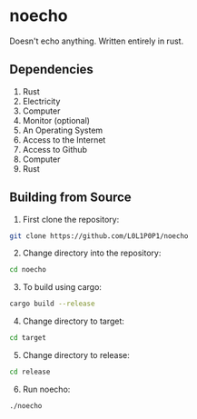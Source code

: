 # noecho
Doesn't echo anything. Written entirely in rust.

## Dependencies
1. Rust
2. Electricity
3. Computer
4. Monitor (optional)
5. An Operating System
6. Access to the Internet
7. Access to Github
8. Computer
9. Rust

## Building from Source
1. First clone the repository:
```bash
git clone https://github.com/L0L1P0P1/noecho
```

2. Change directory into the repository:
```bash
cd noecho
```

3. To build using cargo:
``` bash
cargo build --release
```
4. Change directory to target:
```bash
cd target
```

5. Change directory to release:
```bash
cd release
```

6. Run noecho:
```bash
./noecho
```
